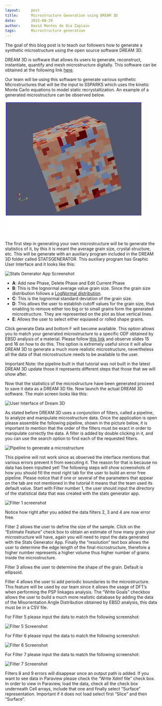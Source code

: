 ```yaml
---
layout:     post
title:      Microstructure Generation using DREAM 3D
date:       2015-08-29
author:     David Montes de Oca Zapiain
tags: 		Microstructure generation
---
```


The goal of this blog post is to teach our followers how to generate a synthetic microstructure using the open source software DREAM 3D. 

DREAM 3D is software that allows its users to generate, reconstruct, instantiate, quantify and mesh microstructure digitally. This software can be obtained at the following link [here](http://dream3d.bluequartz.net).

Our team will be using this software to generate various synthetic Microstructures that will be the input to SSPARKS which uses the kinetic Monte Carlo equations to model static recrystallization. An example of a generated microstructure can be observed below.

![Generated Micro-Structure](img\blogpostimages\bp1\image1.jpg)

The first step in generating your own microstructure will be to generate the statistics of it, by this it is meant the average grain size, crystal structure, etc. This will be generate with an auxiliary program included in the DREAM 3D folder called STATSGENERATOR. This auxiliary program has Graphic User Interface and it looks like this:

![Stats Generator App Screenshot](grain-growth\img\blogpostimages\bp1\image2.jpg)

* **A**: Add new Phase, Delete Phase and Edit Current Phase
* **B**: This is the lognormal average value grain size. Since the grain size distribution follows a [LogNormal distribution](https://en.wikipedia.org/wiki/Log-normal_distribution).
* **C**: This is the lognormal standard deviation of the grain size. 
* **D**: This allows the user to establish cutoff values for the grain size, thus enabling to remove either too big or to small grains form the generated microstructure. They are represented on the plot as blue vertical lines. 
* **E**: Allows the user to select either equiaxed or rolled shape grains. 

Click generate Data and bottom F will become available. This option allows you to match your generated microstructure to a specific ODF obtained by EBSD analysis of a material. Please follow [this link](http://www.slideshare.net/mwpriddy/dream3d-tutorial) and observe slides 15 and 16 on how to do this. This option is extremely useful since it will allow DREAM 3D to generate a much more realistic microstructure, nevertheless all the data of that microstructure needs to be available to the user.

Important Note: the pipeline built in that tutorial was not built in the latest DREAM 3D update those it represents different steps that those that we will show after.
 
Now that the statistics of the microstructure have been generated proceed to save it data as a DREAM 3D file. Now launch the actual DREAM 3D software. The main screen looks like this:
 
![User Interface of Dream 3D](grain-growth\img\blogpostimages\bp1\image3.jpg)
 
As stated before DREAM 3D uses a conjunction of filters, called a pipeline, to analyze and manipulate microstructure data. Once the application is open please assemble the following pipeline, shown in the picture below, it is important to mention that the order of the filters must be exact in order to manipulate correctly the data. A filter is added by double clicking in it, and you can use the search option to find each of the requested filters. 
 
![Pipeline to generate a microstructure](grain-growth\img\blogpostimages\bp1\image4.jpg)
 
This pipeline will not work since as observed the interface mentions that various errors prevent it from executing it. The reason for that is because no data has been inputted yet! The following steps will show screenshots of how you should fill the most right tab for the user to build an error free pipeline. Please notice that if one or several of the parameters that appear on the tab are not mentioned in the tutorial it means that the team used its default value. Start with Filter number 1, the user should input the directory of the statistical data that was created with the stats generator app. 

![Filter 1 screenshot](grain-growth\img\blogpostimages\bp1\image5.jpg)
 
Notice how right after you added the data filters 2, 3 and 4 are now error free. 

Filter 2 allows the user to define the size of the sample. Click on the “Estimate Feature” check box to obtain an estimate of how many grain your microstructure will have, again you will need to input the data generated with the Stats Generator App. Finally the “resolution” text box allows the user to determine the edge length of the final microstructure, therefore a higher number represents a higher volume thus higher number of grains inside the microstructure.

Filter 3 allows the user to determine the shape of the grain. Default is ellipsoid.

Filter 4 allows the user to add periodic boundaries to the microstructure. This feature will be used by our team since it allows the usage of DFT’s when performing the PSP linkages analysis. The “Write Goals” checkbox allows the user to build a much more realistic database by adding the data of the Misorientation Angle Distribution obtained by EBSD analysis, this data must be in a CSV file.

For Filter 5 please input the data to match the following screenshot:

![Filter 5 Screenshot](grain-growth\img\blogpostimages\bp1\image6.jpg)

For Filter 6 please input the data to match the following screenshot:

![Filter 6 Screenshot](grain-growth\img\blogpostimages\bp1\image7.jpg)

For Filter 7 please input the data to match the following screenshot:

![Filter 7 Screenshot](grain-growth\img\blogpostimages\bp1\image7.jpg)

Filters 8 and 9 errors will disappear once an output path is added. If you want to see data in Paraview please check the “Write Xdmf file” check box. In order to view in Paraview, load the data, check all the check box underneath Cell arrays, include that one and finally select “Surface” representation. Important if it does not load select first “Slice” and then “Surface”. 
